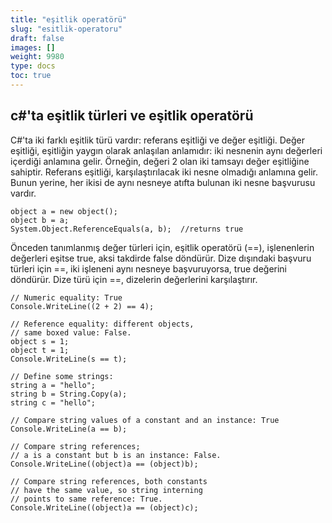 ```yaml
---
title: "eşitlik operatörü"
slug: "esitlik-operatoru"
draft: false
images: []
weight: 9980
type: docs
toc: true
---
```


## c#'ta eşitlik türleri ve eşitlik operatörü
C#'ta iki farklı eşitlik türü vardır: referans eşitliği ve değer eşitliği. Değer eşitliği, eşitliğin yaygın olarak anlaşılan anlamıdır: iki nesnenin aynı değerleri içerdiği anlamına gelir. Örneğin, değeri 2 olan iki tamsayı değer eşitliğine sahiptir. Referans eşitliği, karşılaştırılacak iki nesne olmadığı anlamına gelir. Bunun yerine, her ikisi de aynı nesneye atıfta bulunan iki nesne başvurusu vardır.

    object a = new object();
    object b = a;
    System.Object.ReferenceEquals(a, b);  //returns true

Önceden tanımlanmış değer türleri için, eşitlik operatörü (==), işlenenlerin değerleri eşitse true, aksi takdirde false döndürür. Dize dışındaki başvuru türleri için ==, iki işleneni aynı nesneye başvuruyorsa, true değerini döndürür. Dize türü için ==, dizelerin değerlerini karşılaştırır.
<!-- dil: c# -->

    // Numeric equality: True
    Console.WriteLine((2 + 2) == 4);
    
    // Reference equality: different objects, 
    // same boxed value: False.
    object s = 1;
    object t = 1;
    Console.WriteLine(s == t);
    
    // Define some strings:
    string a = "hello";
    string b = String.Copy(a);
    string c = "hello";
    
    // Compare string values of a constant and an instance: True
    Console.WriteLine(a == b);
    
    // Compare string references; 
    // a is a constant but b is an instance: False.
    Console.WriteLine((object)a == (object)b);
    
    // Compare string references, both constants 
    // have the same value, so string interning
    // points to same reference: True.
    Console.WriteLine((object)a == (object)c);

